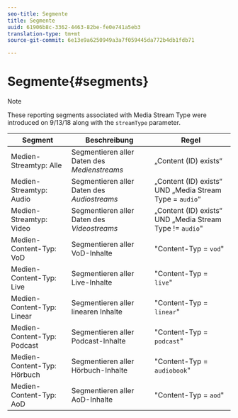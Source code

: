 ```yaml
---
seo-title: Segmente
title: Segmente
uuid: 61906b8c-3362-4463-82be-fe0e741a5eb3
translation-type: tm+mt
source-git-commit: 6e13e9a6250949a3a7f059445da772b4db1fdb71

---
```



# Segmente{#segments}

>[!NOTE]
>
>These reporting segments associated with Media Stream Type were introduced on 9/13/18 along with the `streamType` parameter.

| Segment | Beschreibung | Regel |
|---|---|---|
| Medien-Streamtyp: Alle | Segmentieren aller Daten des *Medienstreams* | „Content (ID) exists“ |
| Medien-Streamtyp: Audio | Segmentieren aller Daten des *Audiostreams* | „Content (ID) exists“ UND „Media Stream Type = `audio`“ |
| Medien-Streamtyp: Video | Segmentieren aller Daten des *Videostreams* | „Content (ID) exists“ UND „Media Stream Type != `audio`" |
| Medien-Content-Typ: VoD | Segmentieren aller VoD-Inhalte | "Content-Typ = `vod`" |
| Medien-Content-Typ: Live | Segmentieren aller Live-Inhalte | "Content-Typ = `live`" |
| Medien-Content-Typ: Linear | Segmentieren aller linearen Inhalte | "Content-Typ = `linear`" |
| Medien-Content-Typ: Podcast | Segmentieren aller Podcast-Inhalte | "Content-Typ = `podcast`" |
| Medien-Content-Typ: Hörbuch | Segmentieren aller Hörbuch-Inhalte | "Content-Typ = `audiobook`" |
| Medien-Content-Typ: AoD | Segmentieren aller AoD-Inhalte | "Content-Typ = `aod`" |

